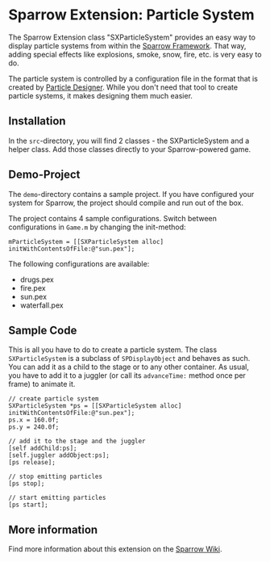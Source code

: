 Sparrow Extension: Particle System
==================================

The Sparrow Extension class "SXParticleSystem" provides an easy way to display particle systems from within the [Sparrow Framework][1]. That way, adding special effects like explosions, smoke, snow, fire, etc. is very easy to do.

The particle system is controlled by a configuration file in the format that is created by [Particle Designer][2]. While you don't need that tool to create particle systems, it makes designing them much easier.

Installation
------------

In the `src`-directory, you will find 2 classes - the SXParticleSystem and a helper class. Add those classes directly to your Sparrow-powered game.

Demo-Project
------------

The `demo`-directory contains a sample project. If you have configured your system for Sparrow, the project should compile and run out of the box. 

The project contains 4 sample configurations. Switch between configurations in `Game.m` by 
changing the init-method:

    mParticleSystem = [[SXParticleSystem alloc] initWithContentsOfFile:@"sun.pex"];
    
The following configurations are available:

- drugs.pex
- fire.pex
- sun.pex
- waterfall.pex

Sample Code
-----------

This is all you have to do to create a particle system. The class `SXParticleSystem` is a subclass of `SPDisplayObject` and behaves as such. You can add it as a child to the stage or to any other
container. As usual, you have to add it to a juggler (or call its `advanceTime:` method once per frame) to animate it.

    // create particle system
    SXParticleSystem *ps = [[SXParticleSystem alloc] initWithContentsOfFile:@"sun.pex"];    
    ps.x = 160.0f;
    ps.y = 240.0f;
  
    // add it to the stage and the juggler
    [self addChild:ps];
    [self.juggler addObject:ps];
    [ps release];
    
    // stop emitting particles
    [ps stop];
    
    // start emitting particles
    [ps start];

More information
----------------

Find more information about this extension on the [Sparrow Wiki][3].

[1]: http://www.sparrow-framework.org
[2]: http://particledesigner.71squared.com
[3]: http://wiki.sparrow-framework.org/extensions/sxparticlesystem